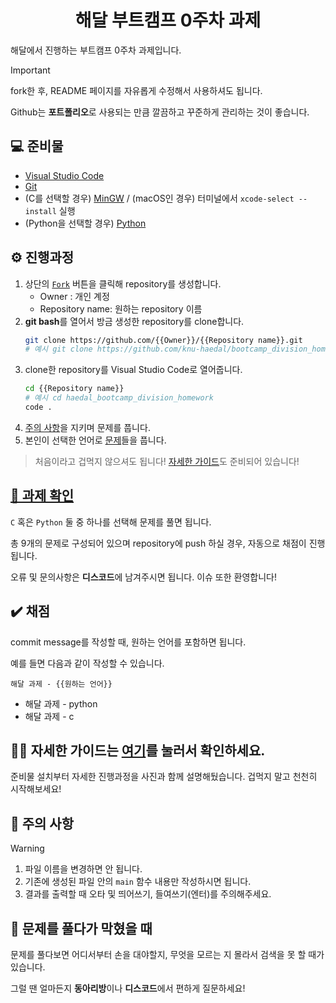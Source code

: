 <div align="center">

# 해달 부트캠프 0주차 과제

</div>

해달에서 진행하는 부트캠프 0주차 과제입니다.

> [!IMPORTANT]
>
> fork한 후, README 페이지를 자유롭게 수정해서 사용하셔도 됩니다.
>
> Github는 **포트폴리오**로 사용되는 만큼 깔끔하고 꾸준하게 관리하는 것이 좋습니다.

## 💻 준비물

- [Visual Studio Code](https://code.visualstudio.com/)
- [Git](https://git-scm.com/)
- (C를 선택할 경우) [MinGW](https://sourceforge.net/projects/mingw/) / (macOS인 경우) 터미널에서 `xcode-select --install` 실행
- (Python을 선택할 경우) [Python](https://www.python.org/)

## ⚙️ 진행과정

1. 상단의 [`Fork`](https://github.com/KNU-HAEDAL/bootcamp_division_homework/fork) 버튼을 클릭해 repository를 생성합니다.
   - Owner : 개인 계정
   - Repository name: 원하는 repository 이름
1. **git bash**를 열어서 방금 생성한 repository를 clone합니다.
   ```bash
   git clone https://github.com/{{Owner}}/{{Repository name}}.git
   # 예시 git clone https://github.com/knu-haedal/bootcamp_division_homework.git
   ```
1. clone한 repository를 Visual Studio Code로 열어줍니다.
   ```bash
   cd {{Repository name}}
   # 예시 cd haedal_bootcamp_division_homework
   code .
   ```
1. [주의 사항](#🚨-주의-사항)을 지키며 문제를 풉니다.
1. 본인이 선택한 언어로 [문제](./docs/problems.md)들을 풉니다.

> 처음이라고 겁먹지 않으셔도 됩니다! [자세한 가이드](./docs/guide.md)도 준비되어 있습니다!

## [📖 과제 확인](./docs/problems.md)

`C` 혹은 `Python` 둘 중 하나를 선택해 문제를 풀면 됩니다.

총 9개의 문제로 구성되어 있으며 repository에 push 하실 경우, 자동으로 채점이 진행됩니다.

오류 및 문의사항은 **디스코드**에 남겨주시면 됩니다. 이슈 또한 환영합니다!

## ✔️ 채점

commit message를 작성할 때, 원하는 언어를 포함하면 됩니다.

예를 들면 다음과 같이 작성할 수 있습니다.

`해달 과제 - {{원하는 언어}}`

- 해달 과제 - python
- 해달 과제 - c

## 🏃‍♀️ 자세한 가이드는 [여기](./docs/guide.md)를 눌러서 확인하세요.

준비물 설치부터 자세한 진행과정을 사진과 함께 설명해뒀습니다. 겁먹지 말고 천천히 시작해보세요!

## 🚨 주의 사항

> [!WARNING]
>
> 1. 파일 이름을 변경하면 안 됩니다.
> 2. 기존에 생성된 파일 안의 `main` 함수 내용만 작성하시면 됩니다.
> 3. 결과를 출력할 때 오타 및 띄어쓰기, 들여쓰기(엔터)를 주의해주세요.

## 🧱 문제를 풀다가 막혔을 때

문제를 풀다보면 어디서부터 손을 대야할지, 무엇을 모르는 지 몰라서 검색을 못 할 때가 있습니다.

그럴 땐 얼마든지 **동아리방**이나 **디스코드**에서 편하게 질문하세요!